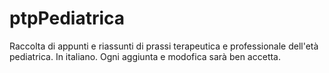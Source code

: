 # ptpPediatrica
Raccolta di appunti e riassunti di prassi terapeutica e professionale dell'età pediatrica. In italiano.
Ogni aggiunta e modofica sarà ben accetta.

